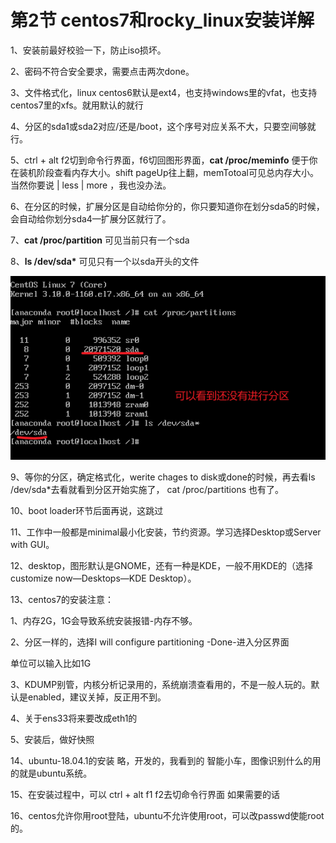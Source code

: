 # 第2节 centos7和rocky_linux安装详解

1、安装前最好校验一下，防止iso损坏。

2、密码不符合安全要求，需要点击两次done。

3、文件格式化，linux centos6默认是ext4，也支持windows里的vfat，也支持centos7里的xfs。就用默认的就行

4、分区的sda1或sda2对应/还是/boot，这个序号对应关系不大，只要空间够就行。

5、ctrl + alt f2切到命令行界面，f6切回图形界面，**cat /proc/meminfo** 便于你在装机阶段查看内存大小。shift pageUp往上翻，memTotoal可见总内存大小。当然你要说 | less | more ，我也没办法。

6、在分区的时候，扩展分区是自动给你分的，你只要知道你在划分sda5的时候，会自动给你划分sda4—扩展分区就行了。

7、**cat /proc/partition** 可见当前只有一个sda

8、**ls /dev/sda\*** 可见只有一个以sda开头的文件

![partitionShow](./pics\2\partitionShow.png)

9、等你的分区，确定格式化，werite chages to disk或done的时候，再去看ls /dev/sda*去看就看到分区开始实施了， cat /proc/partitions 也有了。



10、boot loader环节后面再说，这跳过

11、工作中一般都是minimal最小化安装，节约资源。学习选择Desktop或Server with GUI。

12、desktop，图形默认是GNOME，还有一种是KDE，一般不用KDE的（选择customize now—Desktops—KDE Desktop）。

13、centos7的安装注意：

1、内存2G，1G会导致系统安装报错-内存不够。

2、分区一样的，选择I will configure partitioning -Done-进入分区界面

  单位可以输入比如1G

3、KDUMP别管，内核分析记录用的，系统崩溃查看用的，不是一般人玩的。默认是enabled，建议关掉，反正用不到。

4、关于ens33将来要改成eth1的

5、安装后，做好快照

14、ubuntu-18.04.1的安装 略，开发的，我看到的 智能小车，图像识别什么的用的就是ubuntu系统。

15、在安装过程中，可以 ctrl + alt f1 f2去切命令行界面 如果需要的话

16、centos允许你用root登陆，ubuntu不允许使用root，可以改passwd使能root的。

